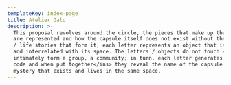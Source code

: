 ```yaml
---
templateKey: index-page
title: Atelier Galo
description: >-
  This proposal revolves around the circle, the pieces that make up the capsule
  are represented and how the capsule itself does not exist without the objects
  / life stories that form it; each letter represents an object that is related
  and interrelated with its space. The letters / objects do not touch <ins>but
  intimately form a group, a community; in turn, each letter generates its own
  code and when put together</ins> they reveal the name of the capsule as a
  mystery that exists and lives in the same space.
---
```

